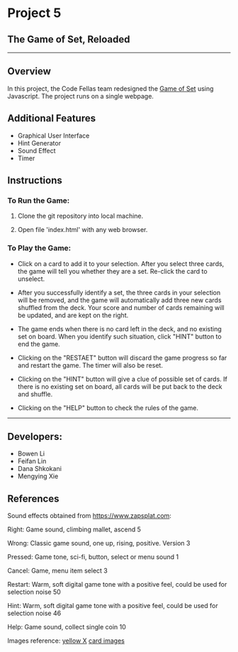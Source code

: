 # Project 5
## The Game of Set, Reloaded


***

## Overview
In this project, the Code Fellas team redesigned the [Game of Set](https://github.com/cse3901-2019au-1020/proj2-code) using Javascript. The project runs on a single webpage.

## Additional Features
* Graphical User Interface
* Hint Generator
* Sound Effect
* Timer

## Instructions

### To Run the Game:
1. Clone the git repository into local machine.

2. Open file 'index.html' with any web browser.

### To Play the Game:
* Click on a card to add it to your selection. After you select three cards, the game will tell you whether they are a set. Re-click the card to unselect.

* After you successfully identify a set, the three cards in your selection will be removed, and the game will automatically add three new cards shuffled from the deck. Your score and number of cards remaining will be updated, and are kept on the right.

* The game ends when there is no card left in the deck, and no existing set on board. When you identify such situation, click "HINT" button to end the game.

* Clicking on the "RESTAET" button will discard the game progress so far and restart the game. The timer will also be reset.

* Clicking on the "HINT" button will give a clue of possible set of cards. If there is no existing set on board, all cards will be put back to the deck and shuffle.

* Clicking on the "HELP" button to check the rules of the game.

***

## Developers:
* Bowen Li
* Feifan Lin
* Dana Shkokani
* Mengying Xie

## References
Sound effects obtained from https://www.zapsplat.com:

Right: Game sound, climbing mallet, ascend 5

Wrong: Classic game sound, one up, rising, positive. Version 3

Pressed: Game tone, sci-fi, button, select or menu sound 1

Cancel: Game, menu item select 3

Restart: Warm, soft digital game tone with a positive feel, could be used for selection noise 50

Hint: Warm, soft digital game tone with a positive feel, could be used for selection noise 46

Help: Game sound, collect single coin 10

Images reference:
[yellow X](https://en.wikipedia.org/wiki/File:Yellow_x.svg)
[card images](https://geekandsundry.com/the-card-game-that-puzzled-mathematicians-for-decades/)
